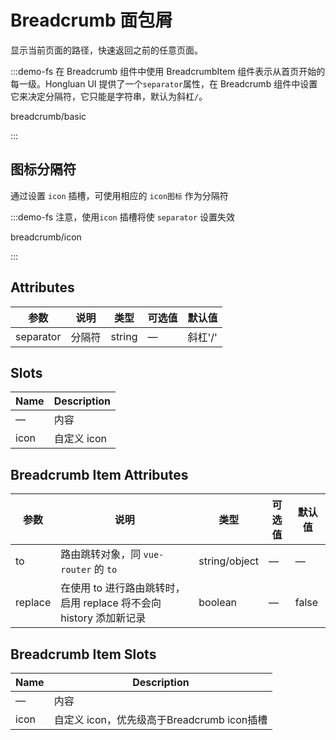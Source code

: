 # Breadcrumb 面包屑

显示当前页面的路径，快速返回之前的任意页面。

:::demo-fs 在 Breadcrumb 组件中使用 BreadcrumbItem 组件表示从首页开始的每一级。Hongluan UI 提供了一个`separator`属性，在 Breadcrumb 组件中设置它来决定分隔符，它只能是字符串，默认为斜杠`/`。

breadcrumb/basic

:::

## 图标分隔符

通过设置 `icon` 插槽，可使用相应的 `icon图标` 作为分隔符

:::demo-fs 注意，使用`icon` 插槽将使 `separator` 设置失效

breadcrumb/icon

:::

## Attributes

| 参数            | 说明             | 类型   | 可选值 | 默认值  |
| --------------- | ---------------- | ------ | ------ | ------- |
| separator       | 分隔符           | string | —      | 斜杠'/' |

## Slots

| Name  | Description |
| ----- | ----------- |
| —     | 内容        |
| icon  | 自定义 icon |

## Breadcrumb Item Attributes

| 参数    | 说明                                                               | 类型          | 可选值 | 默认值 |
| ------- | ------------------------------------------------------------------ | ------------- | ------ | ------ |
| to      | 路由跳转对象，同 `vue-router` 的 `to`                              | string/object | —      | —      |
| replace | 在使用 to 进行路由跳转时，启用 replace 将不会向 history 添加新记录 | boolean       | —      | false  |

## Breadcrumb Item Slots

| Name  | Description |
| ----- | ----------- |
| —     | 内容        |
| icon  | 自定义 icon，优先级高于Breadcrumb icon插槽 |

